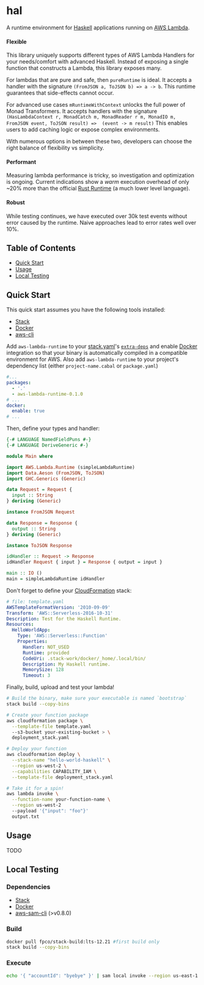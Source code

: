 # hal

A runtime environment for [Haskell] applications running on [AWS Lambda].

#### Flexible

This library uniquely supports different types of AWS Lambda Handlers for your needs/comfort with advanced Haskell.
Instead of exposing a single function that constructs a Lambda, this library exposes many.

For lambdas that are pure and safe, then `pureRuntime` is ideal.
It accepts a handler with the signature `(FromJSON a, ToJSON b) => a -> b`.
This runtime guarantees that side-effects cannot occur.

For advanced use cases `mRuntimeWithContext` unlocks the full power of Monad Transformers.
It accepts handlers with the signature `(HasLambdaContext r, MonadCatch m, MonadReader r m, MonadIO m, FromJSON event, ToJSON result) =>  (event -> m result)`
This enables users to add caching logic or expose complex environments.

With numerous options in between these two, developers can choose the right balance of flexibility vs simplicity.

#### Performant

Measuring lambda performance is tricky, so investigation and optimization is ongoing.
Current indications show a _warm_ execution overhead of only ~20% more than the official [Rust Runtime] (a much lower level language).

#### Robust

While testing continues, we have executed over 30k test events without error caused by the runtime.
Naive approaches lead to error rates well over 10%.

## Table of Contents

  - [Quick Start](#quick-start)
  - [Usage](#usage)
  - [Local Testing](#local-testing)

## Quick Start

This quick start assumes you have the following tools installed:

  - [Stack][stack.yaml]
  - [Docker]
  - [aws-cli]

Add `aws-lambda-runtime` to your [stack.yaml]'s [`extra-deps`] and enable
[Docker] integration so that your binary is automatically compiled in a
compatible environment for AWS. Also add `aws-lambda-runtime` to your project's
dependency list (either `project-name.cabal` or `package.yaml`)

```yaml
#...
packages:
  - '.'
  - aws-lambda-runtime-0.1.0
# ...
docker:
  enable: true
# ...
```

Then, define your types and handler:

```haskell
{-# LANGUAGE NamedFieldPuns #-}
{-# LANGUAGE DeriveGeneric #-}

module Main where

import AWS.Lambda.Runtime (simpleLambdaRuntime)
import Data.Aeson (FromJSON, ToJSON)
import GHC.Generics (Generic)

data Request = Request {
  input :: String
} deriving (Generic)

instance FromJSON Request

data Response = Response {
  output :: String
} deriving (Generic)

instance ToJSON Response

idHandler :: Request -> Response
idHandler Request { input } = Response { output = input }

main :: IO ()
main = simpleLambdaRuntime idHandler
```

Don't forget to define your [CloudFormation] stack:

```yaml
# file: template.yaml
AWSTemplateFormatVersion: '2010-09-09'
Transform: 'AWS::Serverless-2016-10-31'
Description: Test for the Haskell Runtime.
Resources:
  HelloWorldApp:
    Type: 'AWS::Serverless::Function'
    Properties:
      Handler: NOT_USED
      Runtime: provided
      CodeUri: .stack-work/docker/_home/.local/bin/
      Description: My Haskell runtime.
      MemorySize: 128
      Timeout: 3
```

Finally, build, upload and test your lambda!

```bash
# Build the binary, make sure your executable is named `bootstrap`
stack build --copy-bins

# Create your function package
aws cloudformation package \
  --template-file template.yaml
  --s3-bucket your-existing-bucket > \
  deployment_stack.yaml

# Deploy your function
aws cloudformation deploy \
  --stack-name "hello-world-haskell" \
  --region us-west-2 \
  --capabilities CAPABILITY_IAM \
  --template-file deployment_stack.yaml

# Take it for a spin!
aws lambda invoke \
  --function-name your-function-name \
  --region us-west-2
  --payload '{"input": "foo"}'
  output.txt
```

## Usage

TODO

## Local Testing

### Dependencies

  - [Stack][stack.yaml]
  - [Docker]
  - [aws-sam-cli] (>v0.8.0)

### Build

```bash
docker pull fpco/stack-build:lts-12.21 #first build only
stack build --copy-bins
```

### Execute

```bash
echo '{ "accountId": "byebye" }' | sam local invoke --region us-east-1
```

[AWS Lambda]: https://docs.aws.amazon.com/lambda/latest/dg/welcome.html
[Haskell]: https://www.haskell.org/
[stack.yaml]: https://docs.haskellstack.org/
[`extra-deps`]: https://docs.haskellstack.org/en/stable/yaml_configuration/#yaml-configuration
[Docker]: https://www.docker.com/why-docker
[aws-cli]: https://aws.amazon.com/cli/
[CloudFormation]: https://aws.amazon.com/cloudformation/
[aws-sam-cli]: https://github.com/awslabs/aws-sam-cli
[Rust Runtime]: https://github.com/awslabs/aws-lambda-rust-runtime
